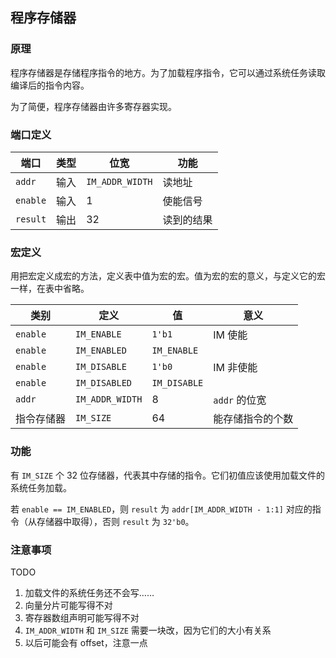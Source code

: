 ## 程序存储器

### 原理

程序存储器是存储程序指令的地方。为了加载程序指令，它可以通过系统任务读取编译后的指令内容。

为了简便，程序存储器由许多寄存器实现。

### 端口定义

端口 | 类型 | 位宽 | 功能
--- | --- | --- | ---
`addr` | 输入 | `IM_ADDR_WIDTH` | 读地址
`enable` | 输入 | 1 | 使能信号
`result` | 输出 | 32 | 读到的结果

### 宏定义

用把宏定义成宏的方法，定义表中值为宏的宏。值为宏的宏的意义，与定义它的宏一样，在表中省略。

类别 | 定义 | 值 | 意义
--- | --- | --- | ---
`enable` | `IM_ENABLE` | `1'b1` | IM 使能
`enable` | `IM_ENABLED` | `IM_ENABLE` | 
`enable` | `IM_DISABLE` | `1'b0` | IM 非使能
`enable` | `IM_DISABLED` | `IM_DISABLE` | 
`addr` | `IM_ADDR_WIDTH` | 8 | `addr` 的位宽
指令存储器 | `IM_SIZE` | 64 | 能存储指令的个数

### 功能

有 `IM_SIZE` 个 32 位存储器，代表其中存储的指令。它们初值应该使用加载文件的系统任务加载。

若 `enable == IM_ENABLED`，则 `result` 为 `addr[IM_ADDR_WIDTH - 1:1]` 对应的指令（从存储器中取得），否则 `result` 为 `32'b0`。

### 注意事项

TODO

1. 加载文件的系统任务还不会写……
2. 向量分片可能写得不对
3. 寄存器数组声明可能写得不对
4. `IM_ADDR_WIDTH` 和 `IM_SIZE` 需要一块改，因为它们的大小有关系
5. 以后可能会有 offset，注意一点

